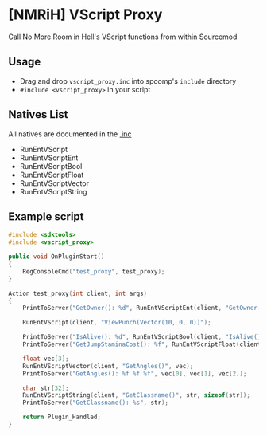 # [NMRiH] VScript Proxy

Call No More Room in Hell's VScript functions from within Sourcemod

## Usage
- Drag and drop `vscript_proxy.inc` into spcomp's `include` directory
- `#include <vscript_proxy>` in your script

## Natives List
All natives are documented in the [.inc](https://github.com/dysphie/nmrih-vscript-proxy/blob/main/vscript_proxy.inc)

- RunEntVScript
- RunEntVScriptEnt
- RunEntVScriptBool
- RunEntVScriptFloat
- RunEntVScriptVector
- RunEntVScriptString


## Example script

```cpp
#include <sdktools>
#include <vscript_proxy>

public void OnPluginStart()
{
    RegConsoleCmd("test_proxy", test_proxy);
}

Action test_proxy(int client, int args)
{
    PrintToServer("GetOwner(): %d", RunEntVScriptEnt(client, "GetOwner()"));

    RunEntVScript(client, "ViewPunch(Vector(10, 0, 0))");

    PrintToServer("IsAlive(): %d", RunEntVScriptBool(client, "IsAlive()"));
    PrintToServer("GetJumpStaminaCost(): %f", RunEntVScriptFloat(client, "GetJumpStaminaCost()"));

    float vec[3];
    RunEntVScriptVector(client, "GetAngles()", vec);
    PrintToServer("GetAngles(): %f %f %f", vec[0], vec[1], vec[2]);

    char str[32];
    RunEntVScriptString(client, "GetClassname()", str, sizeof(str));
    PrintToServer("GetClassname(): %s", str);

    return Plugin_Handled;
}
```

